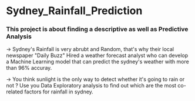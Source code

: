 # Sydney_Rainfall_Prediction

### This project is about finding a descriptive as well as Predictive Analysis

-> Sydney's Rainfall is very abrubt and Random, that's why their local newspaper "Daily Buzz" Hired a weather forecast analyst who
can develop a Machine Learning model that can predict the sydney's weather with more than 96% accuray.

-> You think sunlight is the only way to detect whether it's going to rain or not ? Use you Data Exploratory analysis to find out
which are the most co-related factors for rainfall in sydney.
